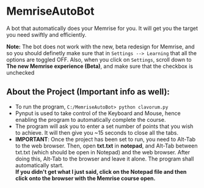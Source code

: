 # MemriseAutoBot

A bot that automatically does your Memrise for you. It will get you the target you need swiftly and efficiently.

<b>Note:</b> The bot does not work with the new, beta redesign for Memrise, and so you should definetly make sure that in `Settings --> Learning` that all the options are toggled OFF. Also, when you click on `Settings`, scroll down to <b>The new Memrise experience (Beta)</b>, and make sure that the checkbox is unchecked

## About the Project (Important info as well):

-   To run the program, `C:/MemriseAutoBot> python clavorum.py`
-   Pynput is used to take control of the Keyboard and Mouse, hence enabling the program to automatically complete the course.
-   The program will ask you to enter a set number of points that you wish to achieve. It will then give you ~15 seconds to close all the tabs.
-   <b>IMPORTANT</b>: Once the project has been set to run, you need to Alt-Tab to the web browser. Then, open <b>txt.txt</b> in <b>notepad</b>, and Alt-Tab between txt.txt (which should be open in Notepad) and the web browser. After doing this, Alt-Tab to the browser and leave it alone. The program shall automatically start. <br> <b>If you didn't get what I just said, click on the Notepad file and then click onto the browser with the Memrise course open.<b>
